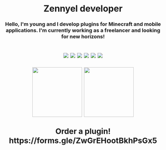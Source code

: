 <h1 align="center">Zennyel developer </h1>
<div>
<h3>
<p align="center">Hello, I'm young and I develop plugins for Minecraft and mobile applications. I'm currently working as a freelancer and looking for new horizons!
<div>
   </p>
   
   <div>
<h2>
      <p align="center">
<img src="https://img.shields.io/badge/Kotlin-0095D5?&style=for-the-badge&logo=kotlin&logoColor=white"/>
<img src="https://img.shields.io/badge/Java-ED8B00?style=for-the-badge&logo=java&logoColor=white"/>
<img src="https://img.shields.io/badge/MySQL-00000F?style=for-the-badge&logo=mysql&logoColor=white"/>
<img src="https://img.shields.io/badge/sqlite-%2307405e.svg?style=for-the-badge&logo=sqlite&logoColor=white"/>
<img src="https://img.shields.io/badge/MongoDB-%234ea94b.svg?style=for-the-badge&logo=mongodb&logoColor=white"/>
<img src="	https://img.shields.io/badge/MariaDB-01529E?style=for-the-badge&logo=mariadb&logoColor=white"/>
      <div>
         
<div>  
      <p align="center">     
<img height="160" src="https://github-readme-stats.vercel.app/api?username=zennyel&show_icons=true&theme=dark"/>
   <img height="160" src="https://github-readme-stats.vercel.app/api/top-langs/?username=zennyel&layout=compact&theme=dark"/>
<div>
<div>
<h8>
<p align="center"> Order a plugin!
https://forms.gle/ZwGrEHootBkhPsGx5
   <div>
